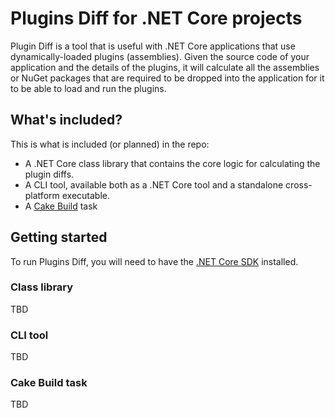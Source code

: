 # Plugins Diff for .NET Core projects
Plugin Diff is a tool that is useful with .NET Core applications that use dynamically-loaded plugins (assemblies). Given the source code of your application and the details of the plugins, it will calculate all the assemblies or NuGet packages that are required to be dropped into the application for it to be able to load and run the plugins.

## What's included?
This is what is included (or planned) in the repo:
* A .NET Core class library that contains the core logic for calculating the plugin diffs.
* A CLI tool, available both as a .NET Core tool and a standalone cross-platform executable.
* A [Cake Build](https://cakebuild.net/) task

## Getting started
To run Plugins Diff, you will need to have the [.NET Core SDK](https://dotnet.microsoft.com/download) installed.

### Class library
TBD

### CLI tool
TBD

### Cake Build task
TBD
